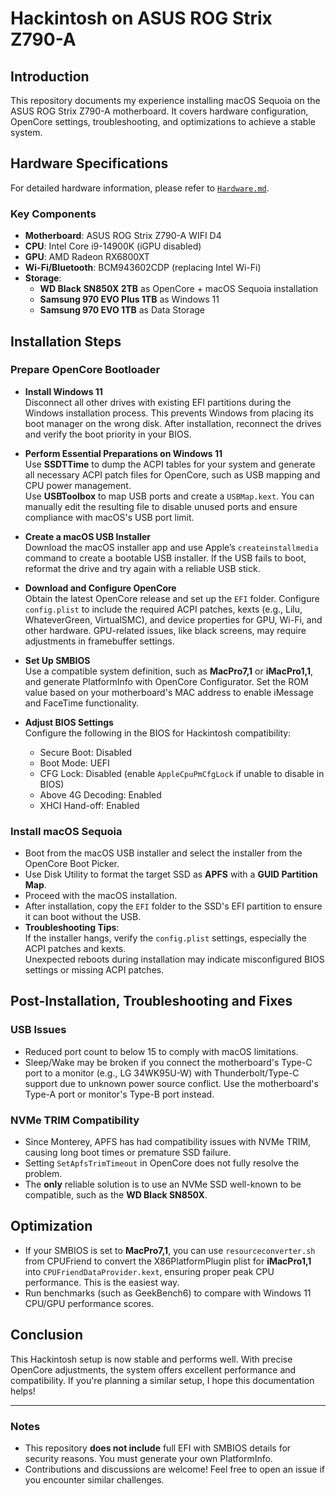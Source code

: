 # Hackintosh on ASUS ROG Strix Z790-A

## Introduction
This repository documents my experience installing macOS Sequoia on the ASUS ROG Strix Z790-A motherboard. It covers hardware configuration, OpenCore settings, troubleshooting, and optimizations to achieve a stable system.

## Hardware Specifications

For detailed hardware information, please refer to [`Hardware.md`](./Hardware.md).

### Key Components
- **Motherboard**: ASUS ROG Strix Z790-A WIFI D4
- **CPU**: Intel Core i9-14900K (iGPU disabled)
- **GPU**: AMD Radeon RX6800XT
- **Wi-Fi/Bluetooth**: BCM943602CDP (replacing Intel Wi-Fi)
- **Storage**:
  - **WD Black SN850X 2TB** as OpenCore + macOS Sequoia installation
  - **Samsung 970 EVO Plus 1TB** as Windows 11
  - **Samsung 970 EVO 1TB** as Data Storage

## Installation Steps

### Prepare OpenCore Bootloader

- **Install Windows 11**  
  Disconnect all other drives with existing EFI partitions during the Windows installation process. This prevents Windows from placing its boot manager on the wrong disk. After installation, reconnect the drives and verify the boot priority in your BIOS.

- **Perform Essential Preparations on Windows 11**  
  Use **SSDTTime** to dump the ACPI tables for your system and generate all necessary ACPI patch files for OpenCore, such as USB mapping and CPU power management.  
  Use **USBToolbox** to map USB ports and create a `USBMap.kext`. You can manually edit the resulting file to disable unused ports and ensure compliance with macOS's USB port limit.

- **Create a macOS USB Installer**  
  Download the macOS installer app and use Apple’s `createinstallmedia` command to create a bootable USB installer. If the USB fails to boot, reformat the drive and try again with a reliable USB stick.

- **Download and Configure OpenCore**  
  Obtain the latest OpenCore release and set up the `EFI` folder. Configure `config.plist` to include the required ACPI patches, kexts (e.g., Lilu, WhateverGreen, VirtualSMC), and device properties for GPU, Wi-Fi, and other hardware. GPU-related issues, like black screens, may require adjustments in framebuffer settings.

- **Set Up SMBIOS**  
  Use a compatible system definition, such as **MacPro7,1** or **iMacPro1,1**, and generate PlatformInfo with OpenCore Configurator. Set the ROM value based on your motherboard's MAC address to enable iMessage and FaceTime functionality.

- **Adjust BIOS Settings**  
  Configure the following in the BIOS for Hackintosh compatibility:  
  - Secure Boot: Disabled  
  - Boot Mode: UEFI  
  - CFG Lock: Disabled (enable `AppleCpuPmCfgLock` if unable to disable in BIOS)  
  - Above 4G Decoding: Enabled  
  - XHCI Hand-off: Enabled  

### Install macOS Sequoia

- Boot from the macOS USB installer and select the installer from the OpenCore Boot Picker.  
- Use Disk Utility to format the target SSD as **APFS** with a **GUID Partition Map**.  
- Proceed with the macOS installation.  
- After installation, copy the `EFI` folder to the SSD's EFI partition to ensure it can boot without the USB.  
- **Troubleshooting Tips**:  
  If the installer hangs, verify the `config.plist` settings, especially the ACPI patches and kexts.  
  Unexpected reboots during installation may indicate misconfigured BIOS settings or missing ACPI patches.

## Post-Installation, Troubleshooting and Fixes

### USB Issues
- Reduced port count to below 15 to comply with macOS limitations.
- Sleep/Wake may be broken if you connect the motherboard's Type-C port to a monitor (e.g., LG 34WK95U-W) with Thunderbolt/Type-C support due to unknown power source conflict. Use the motherboard's Type-A port or monitor's Type-B port instead.

### NVMe TRIM Compatibility
- Since Monterey, APFS has had compatibility issues with NVMe TRIM, causing long boot times or premature SSD failure.
- Setting `SetApfsTrimTimeout` in OpenCore does not fully resolve the problem.
- The **only** reliable solution is to use an NVMe SSD well-known to be compatible, such as the **WD Black SN850X**.

## Optimization

- If your SMBIOS is set to **MacPro7,1**, you can use `resourceconverter.sh` from CPUFriend to convert the X86PlatformPlugin plist for **iMacPro1,1** into `CPUFriendDataProvider.kext`, ensuring proper peak CPU performance. This is the easiest way.
- Run benchmarks (such as GeekBench6) to compare with Windows 11 CPU/GPU performance scores.

## Conclusion
This Hackintosh setup is now stable and performs well. With precise OpenCore adjustments, the system offers excellent performance and compatibility. If you're planning a similar setup, I hope this documentation helps!

---

### Notes
- This repository **does not include** full EFI with SMBIOS details for security reasons. You must generate your own PlatformInfo.
- Contributions and discussions are welcome! Feel free to open an issue if you encounter similar challenges.
